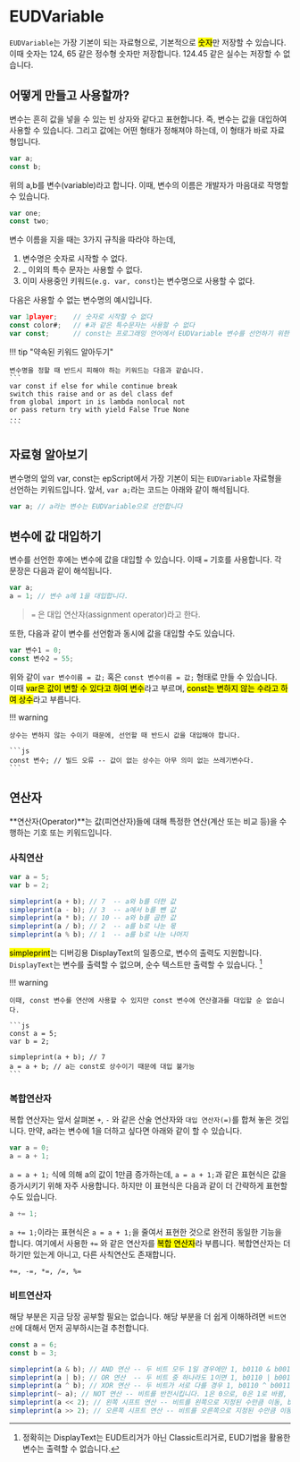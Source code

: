 # EUDVariable

`EUDVariable`는 가장 기본이 되는 자료형으로, 기본적으로 <mark>숫자</mark>만 저장할 수 있습니다. 이때 숫자는 124, 65 같은 정수형 숫자만 저장합니다. 124.45 같은 실수는 저장할 수 없습니다.  

## 어떻게 만들고 사용할까?

변수는 흔히 값을 넣을 수 있는 빈 상자와 같다고 표현합니다. 즉, 변수는 값을 대입하여 사용할 수 있습니다. 그리고 값에는 어떤 형태가 정해져야 하는데, 이 형태가 바로 자료형입니다.

```js
var a;
const b;
```

위의 a,b를 변수(variable)라고 합니다. 이때, 변수의 이름은 개발자가 마음대로 작명할 수 있습니다.

```js
var one;
const two;
```

변수 이름을 지을 때는 3가지 규칙을 따라야 하는데,

1. 변수명은 숫자로 시작할 수 없다.
2. _ 이외의 특수 문자는 사용할 수 없다.
3. 이미 사용중인 키워드(`e.g. var, const`)는 변수명으로 사용할 수 없다.

다음은 사용할 수 없는 변수명의 예시입니다.

```js
var 1player;    // 숫자로 시작할 수 없다
const color#;   // #과 같은 특수문자는 사용할 수 없다
var const;      // const는 프로그래밍 언어에서 EUDVariable 변수를 선언하기 위한 약속된 키워드
```

!!! tip "약속된 키워드 알아두기"

    변수명을 정할 때 반드시 피해야 하는 키워드는 다음과 같습니다.
    ```
    var const if else for while continue break
    switch this raise and or as del class def
    from global import in is lambda nonlocal not
    or pass return try with yield False True None
    ...
    ```

## 자료형 알아보기

변수명의 앞의 var, const는 epScript에서 가장 기본이 되는 `EUDVariable` 자료형을 선언하는 키워드입니다. 앞서, `var a;`라는 코드는 아래와 같이 해석됩니다.

```js
var a; // a라는 변수는 EUDVariable으로 선언합니다
```

## 변수에 값 대입하기

변수를 선언한 후에는 변수에 값을 대입할 수 있습니다. 이때 `=` 기호를 사용합니다. 각 문장은 다음과 같이 해석됩니다.

```js
var a;
a = 1; // 변수 a에 1을 대입합니다.
```

> `=` 은 대입 연산자(assignment operator)라고 한다.

또한, 다음과 같이 변수를 선언함과 동시에 값을 대입할 수도 있습니다.


```js
var 변수1 = 0;
const 변수2 = 55;
```

위와 같이 `var 변수이름 = 값;` 혹은 `const 변수이름 = 값;` 형태로 만들 수 있습니다.  
이때 <mark>var은 값이 변할 수 있다고 하여 변수</mark>라고 부르며, <mark>const는 변하지 않는 수라고 하여 상수</mark>라고 부릅니다.  

!!! warning

    상수는 변하지 않는 수이기 때문에, 선언할 때 반드시 값을 대입해야 합니다.
    
    ```js
    const 변수; // 빌드 오류 -- 값이 없는 상수는 아무 의미 없는 쓰레기변수다.
    ```

## 연산자

**연산자(Operator)**는 값(피연산자)들에 대해 특정한 연산(계산 또는 비교 등)을 수행하는 기호 또는 키워드입니다.  

### 사칙연산

```js
var a = 5;
var b = 2;

simpleprint(a + b); // 7  -- a와 b를 더한 값
simpleprint(a - b); // 3  -- a에서 b를 뺀 값
simpleprint(a * b); // 10 -- a와 b를 곱한 값
simpleprint(a / b); // 2  -- a를 b로 나눈 몫
simpleprint(a % b); // 1  -- a를 b로 나눈 나머지
```

<mark>simpleprint</mark>는 디버깅용 DisplayText의 일종으로, 변수의 출력도 지원합니다. `DisplayText`는 변수를 출력할 수 없으며, 순수 텍스트만 출력할 수 있습니다. [^1]  

!!! warning

    이때, const 변수를 연산에 사용할 수 있지만 const 변수에 연산결과를 대입할 순 없습니다.
    
    ```js
    const a = 5;
    var b = 2;
    
    simpleprint(a + b); // 7
    a = a + b; // a는 const로 상수이기 때문에 대입 불가능
    ```

### 복합연산자

복합 연산자는 앞서 살펴본 `+`, `-` 와 같은 산술 연산자와 `대입 연산자(=)`를 합쳐 놓은 것입니다. 만약, a라는 변수에 1을 더하고 싶다면 아래와 같이 할 수 있습니다.

```js
var a = 0;
a = a + 1;
```

`a = a + 1;` 식에 의해 a의 값이 1만큼 증가하는데, `a = a + 1;`과 같은 표현식은 값을 증가시키기 위해 자주 사용합니다. 하지만 이 표현식은 다음과 같이 더 간략하게 표현할 수도 있습니다.

```js
a += 1;
```

`a += 1;`이라는 표현식은 `a = a + 1;`을 줄여서 표현한 것으로 완전히 동일한 기능을 합니다. 여기에서 사용한 `+=` 와 같은 연산자를 <mark>복합 연산자</mark>라 부릅니다. 복합연산자는 더하기만 있는게 아니고, 다른 사칙연산도 존재합니다.

```
+=, -=, *=, /=, %=
```

### 비트연산자

해당 부분은 지금 당장 공부할 필요는 없습니다. 해당 부분을 더 쉽게 이해하려면 `비트연산`에 대해서 먼저 공부하시는걸 추천합니다.

```js
const a = 6;
const b = 3;

simpleprint(a & b); // AND 연산 -- 두 비트 모두 1일 경우에만 1, b0110 & b0011 = b0010 = 2
simpleprint(a | b); // OR 연산  -- 두 비트 중 하나라도 1이면 1, b0110 | b0011 = b0111 = 7
simpleprint(a ^ b); // XOR 연산 -- 두 비트가 서로 다를 경우 1, b0110 ^ b0011 = b0101 = 5
simpleprint(~ a); // NOT 연산 -- 비트를 반전시킵니다. 1은 0으로, 0은 1로 바뀜, ~ b0110 = b1111 1111 1111 1111 1111 1111 1111 1001 = 4,294,967,289
simpleprint(a << 2); // 왼쪽 시프트 연산 -- 비트를 왼쪽으로 지정된 수만큼 이동, b0110 << 2 = b0001 1000 = 24
simpleprint(a >> 2); // 오른쪽 시프트 연산 -- 비트를 오른쪽으로 지정된 수만큼 이동, b0110 >> 2 = b0001 = 1
```


[^1]: 정확히는 DisplayText는 EUD트리거가 아닌 Classic트리거로, EUD기법을 활용한 변수는 출력할 수 없습니다.
